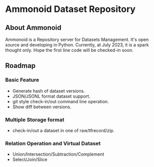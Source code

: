 # Ammonoid Dataset Repository

## About Ammonoid

Ammonoid is a Repository server for Datasets Management. It's open source and developing in Python.
Currently, at  July 2023, it is a spark thought only. Hope the first line code will be checked-in soon.

## Roadmap

### Basic Feature

- Generate hash of dataset versions.
- JSON/JSONL format dataset support.
- git style check-in/out command line operation.
- Show diff between versions.

### Multiple Storage format

- check-in/out a dataset in one of raw/tfrecord/zip.

### Relation Operation and Virtual Dataset

- Union/Intersection/Subtraction/Complement
- Select/Join/Slice

